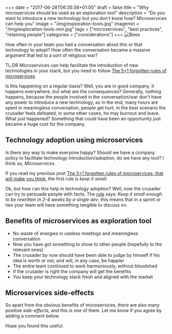 +++
date = "2017-06-28T06:35:58+01:00"
draft = false
title = "Why microservices should be used as an exploration tool"
description = "Do you want to introduce a new technology but you don't know how? Microservices can help you"
image = "/img/exploration-tools.jpg"
imagemin = "/img/exploration-tools-min.jpg"
tags = ["microservices", "best practices", "retaining people"]
categories = ["considerations"]
+++
![Bees](/img/exploration-tools.jpg)

How often in your team you had a conversation about this or that technology to adopt? How often the conversation became a massive argument that led to a sort of religious war?
 
TL;DR
Microservices can help facilitate the introduction of new technologies in your stack, but you need to follow [The 5+1 forgotten rules of microservices](./the-five-forgotten-rules-of-microservices-which-will-make-you-think.md)
 
Is this happening on a regular basis? Well, you are in good company, it happens everywhere, but what are the consequences? Generally, nothing happens, because the people involved in the conversation/war don't have any power to introduce a new technology, so in the end, many hours are spent in meaningless conversation, people get hurt, in the best scenario the crusader feels defeated, in some other cases, he may burnout and leave. 
What just happened? Something that could have been an opportunity just became a huge cost for the company.
 
## Technology adoption using microservices
Is there any way to make everyone happy? Should we have a company policy to facilitate technology introduction/adoption, do we have any tool? I think so, *Microservices*.
 
If you read my previous post [The 5+1 forgotten rules of microservices, that will make you think](./the-five-forgotten-rules-of-microservices-which-will-make-you-think.md), the first rule is *keep it small*.
 
Ok, but how can this help in technology adoption? Well, now the crusader can try to persuade people with facts. The [rule](./the-five-forgotten-rules-of-microservices-which-will-make-you-think.md) says: *Keep it small enough to be rewritten in 2-4 weeks by a single dev*, this means that in a sprint or two your team will have something tangible to discuss on.
 
## Benefits of microservices as exploration tool
- No waste of energies in useless meetings and meaningless conversation
- Now you have got something to show to other people (hopefully to the relevant ones)
- The crusader by now should have been able to judge by himself if his idea is worth or not, and will, in any case, be happier
- The entire team continued to work harmoniously, without bloodshed
- If the crusader is right the company will get the benefits
- You keep your technology stack fresh and aligned with the market
 
## Microservices side-effects
 
So apart from the obvious benefits of microservices, there are also many positive *side-effects*, and this is one of them. Let me know if you agree by adding a comment below. 

Hope you found this useful.
